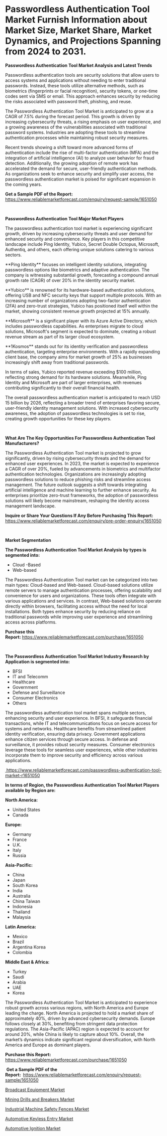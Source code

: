 <p><h1>Passwordless Authentication Tool Market Furnish Information about Market Size, Market Share, Market Dynamics, and Projections Spanning from 2024 to 2031.</h1></p><p><strong>Passwordless Authentication Tool Market Analysis and Latest Trends</strong></p>
<p><p>Passwordless authentication tools are security solutions that allow users to access systems and applications without needing to enter traditional passwords. Instead, these tools utilize alternative methods, such as biometrics (fingerprints or facial recognition), security tokens, or one-time codes sent via SMS or email. This approach enhances security by reducing the risks associated with password theft, phishing, and reuse.</p><p>The Passwordless Authentication Tool Market is anticipated to grow at a CAGR of 7.5% during the forecast period. This growth is driven by increasing cybersecurity threats, a rising emphasis on user experience, and a growing awareness of the vulnerabilities associated with traditional password systems. Industries are adopting these tools to streamline authentication processes while maintaining robust security measures.</p><p>Recent trends showing a shift toward more advanced forms of authentication include the rise of multi-factor authentication (MFA) and the integration of artificial intelligence (AI) to analyze user behavior for fraud detection. Additionally, the growing adoption of remote work has accelerated the demand for secure, user-friendly authentication methods. As organizations seek to enhance security and simplify user access, the passwordless authentication market is poised for significant expansion in the coming years.</p></p>
<p><strong>Get a Sample PDF of the Report:&nbsp;</strong> <a href="https://www.reliablemarketforecast.com/enquiry/request-sample/1651050?utm_campaign=121&utm_medium=2&utm_source=Github&utm_content=ia&utm_term=18112024&utm_id=passwordless-authentication-tool">https://www.reliablemarketforecast.com/enquiry/request-sample/1651050</a></p>
<p>&nbsp;</p>
<p><strong>Passwordless Authentication Tool Major Market Players</strong></p>
<p><p>The passwordless authentication tool market is experiencing significant growth, driven by increasing cybersecurity threats and user demand for enhanced security and convenience. Key players in this competitive landscape include Ping Identity, Yubico, Secret Double Octopus, Microsoft, Authentiq, and others, each offering unique solutions catering to various sectors.</p><p>**Ping Identity** focuses on intelligent identity solutions, integrating passwordless options like biometrics and adaptive authentication. The company is witnessing substantial growth, forecasting a compound annual growth rate (CAGR) of over 20% in the identity security market.</p><p>**Yubico** is renowned for its hardware-based authentication solutions, offering USB and NFC security keys that support multiple protocols. With an increasing number of organizations adopting two-factor authentication (2FA) and zero-trust strategies, Yubico has positioned itself well within the market, showing consistent revenue growth projected at 15% annually.</p><p>**Microsoft** is a significant player with its Azure Active Directory, which includes passwordless capabilities. As enterprises migrate to cloud solutions, Microsoft's segment is expected to dominate, creating a robust revenue stream as part of its larger cloud ecosystem.</p><p>**1Kosmos** stands out for its identity verification and passwordless authentication, targeting enterprise environments. With a rapidly expanding client base, the company aims for market growth of 25% as businesses increasingly shift away from traditional passwords.</p><p>In terms of sales, Yubico reported revenue exceeding $100 million, reflecting strong demand for its hardware solutions. Meanwhile, Ping Identity and Microsoft are part of larger enterprises, with revenues contributing significantly to their overall financial health.</p><p>The overall passwordless authentication market is anticipated to reach USD 15 billion by 2026, reflecting a broader trend of enterprises favoring secure, user-friendly identity management solutions. With increased cybersecurity awareness, the adoption of passwordless technologies is set to rise, creating growth opportunities for these key players.</p></p>
<p>&nbsp;</p>
<p><strong>What Are The Key Opportunities For Passwordless Authentication Tool Manufacturers?</strong></p>
<p><p>The Passwordless Authentication Tool market is projected to grow significantly, driven by rising cybersecurity threats and the demand for enhanced user experiences. In 2023, the market is expected to experience a CAGR of over 20%, fueled by advancements in biometrics and multifactor authentication technologies. Organizations are increasingly adopting passwordless solutions to reduce phishing risks and streamline access management. The future outlook suggests a shift towards integrating artificial intelligence and machine learning to further enhance security. As enterprises prioritize zero-trust frameworks, the adoption of passwordless solutions will likely become mainstream, reshaping the identity access management landscape.</p></p>
<p><strong>Inquire or Share Your Questions If Any Before Purchasing This Report:</strong> <a href="https://www.reliablemarketforecast.com/enquiry/pre-order-enquiry/1651050?utm_campaign=121&utm_medium=2&utm_source=Github&utm_content=ia&utm_term=18112024&utm_id=passwordless-authentication-tool">https://www.reliablemarketforecast.com/enquiry/pre-order-enquiry/1651050</a></p>
<p>&nbsp;</p>
<p><strong>Market Segmentation</strong></p>
<p><strong>The Passwordless Authentication Tool Market Analysis by types is segmented into:</strong></p>
<p><ul><li>Cloud -Based</li><li>Web-based</li></ul></p>
<p><p>The Passwordless Authentication Tool market can be categorized into two main types: Cloud-based and Web-based. Cloud-based solutions utilize remote servers to manage authentication processes, offering scalability and convenience for users and organizations. These tools often integrate with various applications and services. In contrast, Web-based solutions operate directly within browsers, facilitating access without the need for local installations. Both types enhance security by reducing reliance on traditional passwords while improving user experience and streamlining access across platforms.</p></p>
<p><strong>Purchase this Report:&nbsp;</strong><a href="https://www.reliablemarketforecast.com/purchase/1651050?utm_campaign=121&utm_medium=2&utm_source=Github&utm_content=ia&utm_term=18112024&utm_id=passwordless-authentication-tool">https://www.reliablemarketforecast.com/purchase/1651050</a></p>
<p>&nbsp;</p>
<p><strong>The Passwordless Authentication Tool Market Industry Research by Application is segmented into:</strong></p>
<p><ul><li>BFSI</li><li>IT and Telecomm</li><li>Healthcare</li><li>Government</li><li>Defense and Surveillance</li><li>Consumer Electronics</li><li>Others</li></ul></p>
<p><p>The passwordless authentication tool market spans multiple sectors, enhancing security and user experience. In BFSI, it safeguards financial transactions, while IT and telecommunications focus on secure access for systems and networks. Healthcare benefits from streamlined patient identity verification, ensuring data privacy. Government applications enhance citizen services through secure access. In defense and surveillance, it provides robust security measures. Consumer electronics leverage these tools for seamless user experiences, while other industries incorporate them to improve security and efficiency across various applications.</p></p>
<p><a href="https://www.reliablemarketforecast.com/passwordless-authentication-tool-market-r1651050?utm_campaign=121&utm_medium=2&utm_source=Github&utm_content=ia&utm_term=18112024&utm_id=passwordless-authentication-tool">&nbsp;https://www.reliablemarketforecast.com/passwordless-authentication-tool-market-r1651050</a></p>
<p><strong>In terms of Region, the Passwordless Authentication Tool Market Players available by Region are:</strong></p>
<p>
    <p> <strong> North America: </strong>
        <ul>
            <li>United States</li>
            <li>Canada</li>
        </ul>
        </p> 
    <p> <strong> Europe: </strong>
        <ul>
            <li>Germany</li>
            <li>France</li>
            <li>U.K.</li>
            <li>Italy</li>
            <li>Russia</li>
        </ul>
        </p> 
    <p> <strong> Asia-Pacific: </strong>
        <ul>
            <li>China</li>
            <li>Japan</li>
            <li>South Korea</li>
            <li>India</li>
            <li>Australia</li>
            <li>China Taiwan</li>
            <li>Indonesia</li>
            <li>Thailand</li>
            <li>Malaysia</li>
        </ul>
        </p> 
    <p> <strong> Latin America: </strong>
        <ul>
            <li>Mexico</li>
            <li>Brazil</li>
            <li>Argentina Korea</li>
            <li>Colombia</li>
        </ul>
        </p> 
    <p> <strong> Middle East & Africa: </strong>
        <ul>
            <li>Turkey</li>
            <li>Saudi</li>
            <li>Arabia</li>
            <li>UAE</li>
            <li>Korea</li>
        </ul>
    </p>
    </p>
<p><p>The Passwordless Authentication Tool Market is anticipated to experience robust growth across various regions, with North America and Europe leading the charge. North America is projected to hold a market share of approximately 40%, driven by advanced cybersecurity demands. Europe follows closely at 30%, benefiting from stringent data protection regulations. The Asia-Pacific (APAC) region is expected to account for around 20%, while China is likely to capture about 10%. Overall, the market’s dynamics indicate significant regional diversification, with North America and Europe as dominant players.</p></p>
<p><strong>Purchase this Report: </strong><a href="https://www.reliablemarketforecast.com/purchase/1651050?utm_campaign=121&utm_medium=2&utm_source=Github&utm_content=ia&utm_term=18112024&utm_id=passwordless-authentication-tool">https://www.reliablemarketforecast.com/purchase/1651050</a></p>
<p>&nbsp;<strong>Get a Sample PDF of the Report:&nbsp;&nbsp;</strong><a href="https://www.reliablemarketforecast.com/enquiry/request-sample/1651050?utm_campaign=121&utm_medium=2&utm_source=Github&utm_content=ia&utm_term=18112024&utm_id=passwordless-authentication-tool">https://www.reliablemarketforecast.com/enquiry/request-sample/1651050</a></p>
<p><strong></strong></p>
<p><p><a href="https://www.linkedin.com/pulse/broadcast-equipment-market-trends-focusing-insight-fmafc?utm_campaign=121&utm_medium=2&utm_source=Github&utm_content=ia&utm_term=18112024&utm_id=passwordless-authentication-tool">Broadcast Equipment Market</a></p><p><a href="https://www.linkedin.com/pulse/mining-drills-breakers-market-growth-segmentation-regional-8xf5c?utm_campaign=121&utm_medium=2&utm_source=Github&utm_content=ia&utm_term=18112024&utm_id=passwordless-authentication-tool">Mining Drills and Breakers Market</a></p><p><a href="https://github.com/RoccoManning/Market-Research-Report-List-7/blob/main/industrial-machine-safety-fences-market.md?utm_campaign=121&utm_medium=2&utm_source=Github&utm_content=ia&utm_term=18112024&utm_id=passwordless-authentication-tool">Industrial Machine Safety Fences Market</a></p><p><a href="https://issuu.com/reportprime-2/docs/automotive-keyless-entry-market-siz_ad2fc67566acd5?utm_campaign=121&utm_medium=2&utm_source=Github&utm_content=ia&utm_term=18112024&utm_id=passwordless-authentication-tool">Automotive Keyless Entry Market</a></p><p><a href="https://issuu.com/reportprime-2/docs/automotive-ignition-market-size-203_47bc46167f628f?utm_campaign=121&utm_medium=2&utm_source=Github&utm_content=ia&utm_term=18112024&utm_id=passwordless-authentication-tool">Automotive Ignition Market</a></p></p>